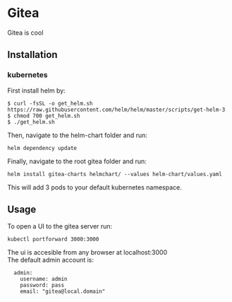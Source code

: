 # Gitea

Gitea is cool

## Installation

### kubernetes
First install helm by:

```
$ curl -fsSL -o get_helm.sh https://raw.githubusercontent.com/helm/helm/master/scripts/get-helm-3
$ chmod 700 get_helm.sh
$ ./get_helm.sh
```
Then, navigate to the helm-chart folder and run:
```
helm dependency update 
```
Finally, navigate to the root gitea folder and run:
```
helm install gitea-charts helmchart/ --values helm-chart/values.yaml
```
This will add 3 pods to your default kubernetes namespace.

## Usage
To open a UI to the gitea server run:
```
kubectl portforward 3000:3000
```
The ui is accesible from any browser at localhost:3000  
The default admin account is:
```
  admin:
    username: admin
    password: pass
    email: "gitea@local.domain"

```
